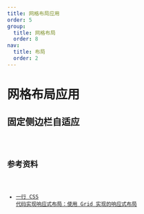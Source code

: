 ```yaml
---
title: 网格布局应用
order: 5
group:
  title: 网格布局
  order: 8
nav:
  title: 布局
  order: 2
---
```


# 网格布局应用

## 固定侧边栏自适应

<code src="../../../example/layout/grid-practise/sidebar-fixed-adaptive/index.tsx" />

## 参考资料

- [一行 CSS 代码实现响应式布局：使用 Grid 实现的响应式布局](https://www.html.cn/archives/8706)
